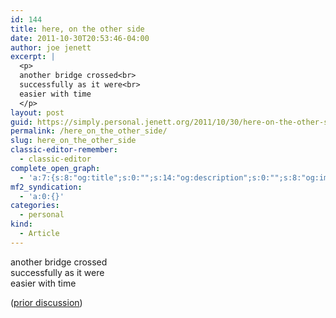 ```yaml
---
id: 144
title: here, on the other side
date: 2011-10-30T20:53:46-04:00
author: joe jenett
excerpt: |
  <p>
  another bridge crossed<br>
  successfully as it were<br>
  easier with time
  </p>
layout: post
guid: https://simply.personal.jenett.org/2011/10/30/here-on-the-other-side/
permalink: /here_on_the_other_side/
slug: here_on_the_other_side
classic-editor-remember:
  - classic-editor
complete_open_graph:
  - 'a:7:{s:8:"og:title";s:0:"";s:14:"og:description";s:0:"";s:8:"og:image";s:0:"";s:7:"og:type";s:0:"";s:12:"twitter:card";s:7:"summary";s:19:"twitter:description";s:0:"";s:15:"twitter:creator";s:0:"";}'
mf2_syndication:
  - 'a:0:{}'
categories:
  - personal
kind:
  - Article
---
```

another bridge crossed  
successfully as it were  
easier with time 

([prior discussion](https://disqus.com/home/discussion/jenettsimplypersonal/jenettsimplypersonal_here_on_the_other_side_20/))
